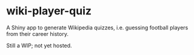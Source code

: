 wiki-player-quiz
=====

A Shiny app to generate Wikipedia quizzes, i.e. guessing football players from their career history.

Still a WIP; not yet hosted.
